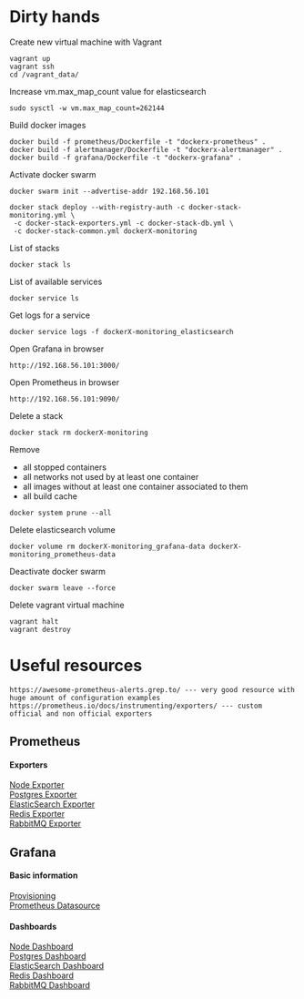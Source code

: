 # Dirty hands

Create new virtual machine with Vagrant
```
vagrant up
vagrant ssh
cd /vagrant_data/
```

Increase vm.max_map_count value for elasticsearch
```
sudo sysctl -w vm.max_map_count=262144
```

Build docker images
``` 
docker build -f prometheus/Dockerfile -t "dockerx-prometheus" .
docker build -f alertmanager/Dockerfile -t "dockerx-alertmanager" .
docker build -f grafana/Dockerfile -t "dockerx-grafana" .
```

Activate docker swarm
```
docker swarm init --advertise-addr 192.168.56.101
```

```
docker stack deploy --with-registry-auth -c docker-stack-monitoring.yml \
 -c docker-stack-exporters.yml -c docker-stack-db.yml \
 -c docker-stack-common.yml dockerX-monitoring
```

List of stacks
``` 
docker stack ls
```

List of available services
```
docker service ls
```

Get logs for a service
``` 
docker service logs -f dockerX-monitoring_elasticsearch
```

Open Grafana in browser
```
http://192.168.56.101:3000/
```

Open Prometheus in browser
``` 
http://192.168.56.101:9090/
```

Delete a stack
``` 
docker stack rm dockerX-monitoring
```

Remove
- all stopped containers
- all networks not used by at least one container
- all images without at least one container associated to them
- all build cache
``` 
docker system prune --all
```

Delete elasticsearch volume
``` 
docker volume rm dockerX-monitoring_grafana-data dockerX-monitoring_prometheus-data
```

Deactivate docker swarm
``` 
docker swarm leave --force
```

Delete vagrant virtual machine
```
vagrant halt
vagrant destroy
```

# Useful resources
``` 
https://awesome-prometheus-alerts.grep.to/ --- very good resource with huge amount of configuration examples
https://prometheus.io/docs/instrumenting/exporters/ --- custom official and non official exporters
```

## Prometheus

#### Exporters
[Node Exporter](https://github.com/prometheus/node_exporter)<br/>
[Postgres Exporter](https://github.com/wrouesnel/postgres_exporter)<br/>
[ElasticSearch Exporter](https://github.com/justwatchcom/elasticsearch_exporter)<br/>
[Redis Exporter](https://github.com/oliver006/redis_exporter)<br/>
[RabbitMQ Exporter](https://github.com/kbudde/rabbitmq_exporter)<br/>

## Grafana

#### Basic information
[Provisioning](https://grafana.com/docs/administration/provisioning/)<br/>
[Prometheus Datasource](https://grafana.com/docs/features/datasources/prometheus/)<br/>

#### Dashboards
[Node Dashboard](https://grafana.com/dashboards/1860)<br/>
[Postgres Dashboard](https://grafana.com/dashboards/3742)<br/>
[ElasticSearch Dashboard](https://github.com/justwatchcom/elasticsearch_exporter/blob/master/examples/grafana/dashboard.json)<br/>
[Redis Dashboard](https://grafana.com/dashboards/763)<br/>
[RabbitMQ Dashboard](https://grafana.com/dashboards/10120)<br/>

